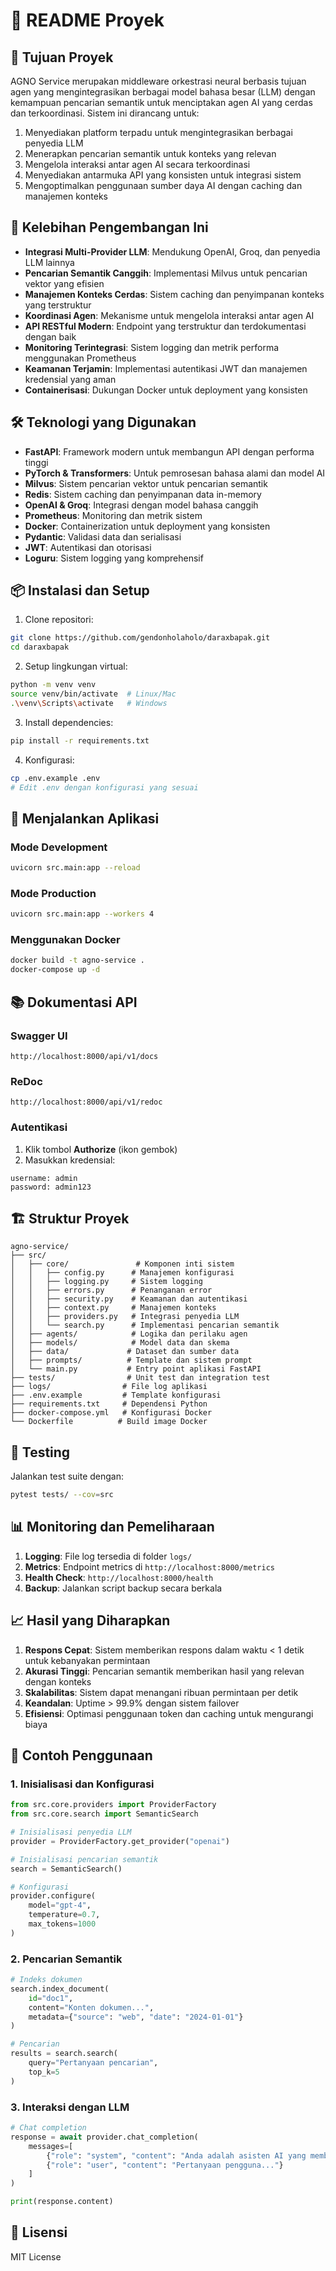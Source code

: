# 📘 README Proyek

## 🧠 Tujuan Proyek

AGNO Service merupakan middleware orkestrasi neural berbasis tujuan agen yang mengintegrasikan berbagai model bahasa besar (LLM) dengan kemampuan pencarian semantik untuk menciptakan agen AI yang cerdas dan terkoordinasi. Sistem ini dirancang untuk:
1. Menyediakan platform terpadu untuk mengintegrasikan berbagai penyedia LLM
2. Menerapkan pencarian semantik untuk konteks yang relevan
3. Mengelola interaksi antar agen AI secara terkoordinasi
4. Menyediakan antarmuka API yang konsisten untuk integrasi sistem
5. Mengoptimalkan penggunaan sumber daya AI dengan caching dan manajemen konteks

## 🚀 Kelebihan Pengembangan Ini

- **Integrasi Multi-Provider LLM**: Mendukung OpenAI, Groq, dan penyedia LLM lainnya
- **Pencarian Semantik Canggih**: Implementasi Milvus untuk pencarian vektor yang efisien
- **Manajemen Konteks Cerdas**: Sistem caching dan penyimpanan konteks yang terstruktur
- **Koordinasi Agen**: Mekanisme untuk mengelola interaksi antar agen AI
- **API RESTful Modern**: Endpoint yang terstruktur dan terdokumentasi dengan baik
- **Monitoring Terintegrasi**: Sistem logging dan metrik performa menggunakan Prometheus
- **Keamanan Terjamin**: Implementasi autentikasi JWT dan manajemen kredensial yang aman
- **Containerisasi**: Dukungan Docker untuk deployment yang konsisten

## 🛠 Teknologi yang Digunakan

- **FastAPI**: Framework modern untuk membangun API dengan performa tinggi
- **PyTorch & Transformers**: Untuk pemrosesan bahasa alami dan model AI
- **Milvus**: Sistem pencarian vektor untuk pencarian semantik
- **Redis**: Sistem caching dan penyimpanan data in-memory
- **OpenAI & Groq**: Integrasi dengan model bahasa canggih
- **Prometheus**: Monitoring dan metrik sistem
- **Docker**: Containerization untuk deployment yang konsisten
- **Pydantic**: Validasi data dan serialisasi
- **JWT**: Autentikasi dan otorisasi
- **Loguru**: Sistem logging yang komprehensif

## 📦 Instalasi dan Setup

1. Clone repositori:
```bash
git clone https://github.com/gendonholaholo/daraxbapak.git
cd daraxbapak
```

2. Setup lingkungan virtual:
```bash
python -m venv venv
source venv/bin/activate  # Linux/Mac
.\venv\Scripts\activate   # Windows
```

3. Install dependencies:
```bash
pip install -r requirements.txt
```

4. Konfigurasi:
```bash
cp .env.example .env
# Edit .env dengan konfigurasi yang sesuai
```

## 🚀 Menjalankan Aplikasi

### Mode Development
```bash
uvicorn src.main:app --reload
```

### Mode Production
```bash
uvicorn src.main:app --workers 4
```

### Menggunakan Docker
```bash
docker build -t agno-service .
docker-compose up -d
```

## 📚 Dokumentasi API

### Swagger UI
```
http://localhost:8000/api/v1/docs
```

### ReDoc
```
http://localhost:8000/api/v1/redoc
```

### Autentikasi
1. Klik tombol **Authorize** (ikon gembok)
2. Masukkan kredensial:
```
username: admin
password: admin123
```

## 🏗 Struktur Proyek

```
agno-service/
├── src/
│   ├── core/               # Komponen inti sistem
│   │   ├── config.py      # Manajemen konfigurasi
│   │   ├── logging.py     # Sistem logging
│   │   ├── errors.py      # Penanganan error
│   │   ├── security.py    # Keamanan dan autentikasi
│   │   ├── context.py     # Manajemen konteks
│   │   ├── providers.py   # Integrasi penyedia LLM
│   │   └── search.py      # Implementasi pencarian semantik
│   ├── agents/            # Logika dan perilaku agen
│   ├── models/            # Model data dan skema
│   ├── data/             # Dataset dan sumber data
│   ├── prompts/          # Template dan sistem prompt
│   └── main.py           # Entry point aplikasi FastAPI
├── tests/                # Unit test dan integration test
├── logs/                # File log aplikasi
├── .env.example         # Template konfigurasi
├── requirements.txt     # Dependensi Python
├── docker-compose.yml   # Konfigurasi Docker
└── Dockerfile          # Build image Docker
```

## 🧪 Testing

Jalankan test suite dengan:
```bash
pytest tests/ --cov=src
```

## 📊 Monitoring dan Pemeliharaan

1. **Logging**: File log tersedia di folder `logs/`
2. **Metrics**: Endpoint metrics di `http://localhost:8000/metrics`
3. **Health Check**: `http://localhost:8000/health`
4. **Backup**: Jalankan script backup secara berkala

## 📈 Hasil yang Diharapkan

1. **Respons Cepat**: Sistem memberikan respons dalam waktu < 1 detik untuk kebanyakan permintaan
2. **Akurasi Tinggi**: Pencarian semantik memberikan hasil yang relevan dengan konteks
3. **Skalabilitas**: Sistem dapat menangani ribuan permintaan per detik
4. **Keandalan**: Uptime > 99.9% dengan sistem failover
5. **Efisiensi**: Optimasi penggunaan token dan caching untuk mengurangi biaya

## 📝 Contoh Penggunaan

### 1. Inisialisasi dan Konfigurasi
```python
from src.core.providers import ProviderFactory
from src.core.search import SemanticSearch

# Inisialisasi penyedia LLM
provider = ProviderFactory.get_provider("openai")

# Inisialisasi pencarian semantik
search = SemanticSearch()

# Konfigurasi
provider.configure(
    model="gpt-4",
    temperature=0.7,
    max_tokens=1000
)
```

### 2. Pencarian Semantik
```python
# Indeks dokumen
search.index_document(
    id="doc1",
    content="Konten dokumen...",
    metadata={"source": "web", "date": "2024-01-01"}
)

# Pencarian
results = search.search(
    query="Pertanyaan pencarian",
    top_k=5
)
```

### 3. Interaksi dengan LLM
```python
# Chat completion
response = await provider.chat_completion(
    messages=[
        {"role": "system", "content": "Anda adalah asisten AI yang membantu..."},
        {"role": "user", "content": "Pertanyaan pengguna..."}
    ]
)

print(response.content)
```

## 📄 Lisensi

MIT License 